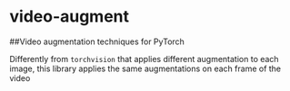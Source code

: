 # video-augment
##Video augmentation techniques for PyTorch

Differently from `torchvision` that applies different augmentation to each image, this library applies the same augmentations on each frame of the video

